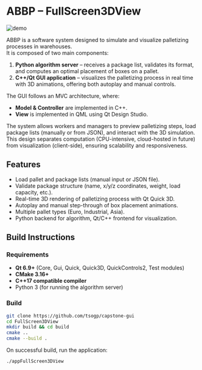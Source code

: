 # ABBP – FullScreen3DView
![demo](https://github.com/tsogp/capstone-gui/blob/master/demo.gif)

ABBP is a software system designed to simulate and visualize palletizing processes in warehouses.  
It is composed of two main components:  

1. **Python algorithm server** – receives a package list, validates its format, and computes an optimal placement of boxes on a pallet.  
2. **C++/Qt GUI application** – visualizes the palletizing process in real time with 3D animations, offering both autoplay and manual controls.  

The GUI follows an MVC architecture, where:
- **Model & Controller** are implemented in C++.
- **View** is implemented in QML using Qt Design Studio.  

The system allows workers and managers to preview palletizing steps, load package lists (manually or from JSON), and interact with the 3D simulation. This design separates computation (CPU-intensive, cloud-hosted in future) from visualization (client-side), ensuring scalability and responsiveness.

## Features
- Load pallet and package lists (manual input or JSON file).  
- Validate package structure (name, x/y/z coordinates, weight, load capacity, etc.).  
- Real-time 3D rendering of palletizing process with Qt Quick 3D.  
- Autoplay and manual step-through of box placement animations.  
- Multiple pallet types (Euro, Industrial, Asia).  
- Python backend for algorithm, Qt/C++ frontend for visualization.  

## Build Instructions

### Requirements
- **Qt 6.9+** (Core, Gui, Quick, Quick3D, QuickControls2, Test modules)  
- **CMake 3.16+**  
- **C++17 compatible compiler**  
- Python 3 (for running the algorithm server)  

### Build
```bash
git clone https://github.com/tsogp/capstone-gui
cd FullScreen3DView
mkdir build && cd build
cmake ..
cmake --build .
```

On successful build, run the application:
```bash
./appFullScreen3DView
```
